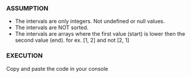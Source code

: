 ### ASSUMPTION

- The intervals are only integers. Not undefined or null values.
- The intervals are NOT sorted.
- The intervals are arrays where the first value (start) is lower then the second value (end). for ex. [1, 2] and not [2, 1]

### EXECUTION

Copy and paste the code in your console
